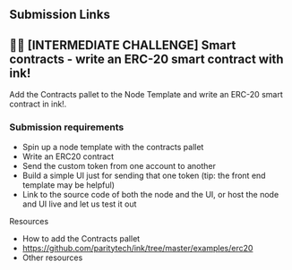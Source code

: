 ## Submission Links 


## 🧑‍💻 [INTERMEDIATE CHALLENGE] Smart contracts - write an ERC-20 smart contract with ink!

Add the Contracts pallet to the Node Template and write an ERC-20 smart contract in ink!.

### Submission requirements
- Spin up a node template with the contracts pallet
- Write an ERC20 contract
- Send the custom token from one account to another
- Build a simple UI just for sending that one token (tip: the front end template may be helpful)
- Link to the source code of both the node and the UI, or host the node and UI live and let us test it out

Resources
- How to add the Contracts pallet
- https://github.com/paritytech/ink/tree/master/examples/erc20
- Other resources
